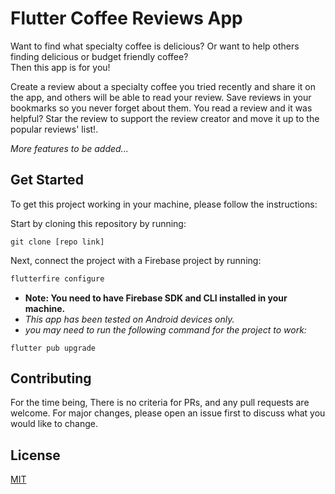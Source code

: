 # Flutter Coffee Reviews App

Want to find what specialty coffee is delicious? Or want to help others finding delicious or budget friendly coffee?   
Then this app is for you!  

Create a review about a specialty coffee you tried recently and share it on the app, and others will be able to read your review.
Save reviews in your bookmarks so you never forget about them. You read a review and it was helpful? Star the review to support the review creator and move it up to the popular reviews' list!.

*More features to be added...*


##  Get Started

To get this project working in your machine, please follow the instructions:

Start by cloning this repository by running:

```git
git clone [repo link]
```

Next, connect the project with a Firebase project by running:
```bash
flutterfire configure
```

* **Note: You need to have Firebase SDK and CLI installed in your machine.**
* *This app has been tested on Android devices only.*
* *you may need to run the following command for the project to work:*
```flutter
flutter pub upgrade
```


## Contributing

For the time being, There is no criteria for PRs, and any pull requests are welcome. For major changes, please open an issue first
to discuss what you would like to change.

## License

[MIT](https://choosealicense.com/licenses/mit/)
